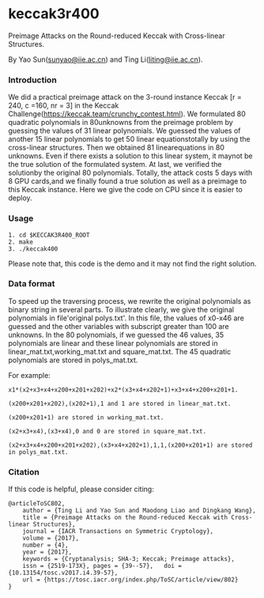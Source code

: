 # keccak3r400
Preimage Attacks on the Round-reduced Keccak with Cross-linear Structures.

By Yao Sun(sunyao@iie.ac.cn) and Ting Li(liting@iie.ac.cn).
### Introduction
We did a practical preimage attack on the 3-round instance Keccak [r = 240, c =160, nr = 3] in the Keccak Challenge(https://keccak.team/crunchy_contest.html). 
We formulated 80 quadratic polynomials in 80unknowns from the preimage problem by guessing the values of 31 linear polynomials.
We guessed the values of another 15 linear polynomials to get 50 linear equationstotally by using the cross-linear structures.
Then we obtained 81 linearequations in 80 unknowns. 
Even if there exists a solution to this linear system, it maynot be the true solution of the formulated system.
At last, we verified the solutionby the original 80 polynomials. 
Totally, the attack costs 5 days with 8 GPU cards,and we finally found a true solution as well as a preimage to this Keccak instance.
Here we give the code on CPU since it is easier to deploy.
### Usage
```
1. cd $KECCAK3R400_ROOT
2. make
3. ./keccak400
```
Please note that, this code is the demo and it may not find the right solution.
### Data format
To speed up the traversing process, we rewrite the original polynomials as binary string in several parts. To illustrate clearly, we give 
the original polynomials in file'original polys.txt'. In this file, the values of x0-x46 are guessed and the other variables with subscript 
greater than 100 are unknowns. In the 80 polynomials, if we guessed the 46 values, 35 polynomials are linear and these linear polynomials 
are stored in linear_mat.txt,working_mat.txt and square_mat.txt. The 45 quadratic polynomials are stored in polys_mat.txt.

For example:
```
x1*(x2+x3+x4+x200+x201+x202)+x2*(x3+x4+x202+1)+x3+x4+x200+x201+1.

(x200+x201+x202),(x202+1),1 and 1 are stored in linear_mat.txt.

(x200+x201+1) are stored in working_mat.txt.

(x2+x3+x4),(x3+x4),0 and 0 are stored in square_mat.txt.

(x2+x3+x4+x200+x201+x202),(x3+x4+x202+1),1,1,(x200+x201+1) are stored in polys_mat.txt.
```
### Citation

If this code is helpful, please consider citing:
```
@articleToSC802,
	author = {Ting Li and Yao Sun and Maodong Liao and Dingkang Wang},
	title = {Preimage Attacks on the Round-reduced Keccak with Cross-linear Structures},
	journal = {IACR Transactions on Symmetric Cryptology},
	volume = {2017},
	number = {4},
	year = {2017},
	keywords = {Cryptanalysis; SHA-3; Keccak; Preimage attacks},
	issn = {2519-173X},	pages = {39--57},	doi = {10.13154/tosc.v2017.i4.39-57},
	url = {https://tosc.iacr.org/index.php/ToSC/article/view/802}
}
```
